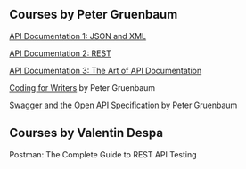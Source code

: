## Courses by Peter Gruenbaum

[API Documentation 1: JSON and XML](./API%20Documentation%201/README.md)

[API Documentation 2: REST](./API%20Documentation%202/README.md)

[API Documentation 3: The Art of API Documentation](./API%20Documentation%203/README.md)

[Coding for Writers](./Coding%20for%20Writers/README.md) by Peter Gruenbaum

[Swagger and the Open API Specification](./Swagger%20and%20OAS) by Peter Gruenbaum


## Courses by Valentin Despa

Postman: The Complete Guide to REST API Testing
